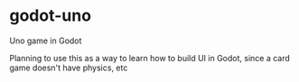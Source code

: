 # godot-uno
Uno game in Godot

Planning to use this as a way to learn how to build UI in Godot, since a card game doesn't have physics, etc
